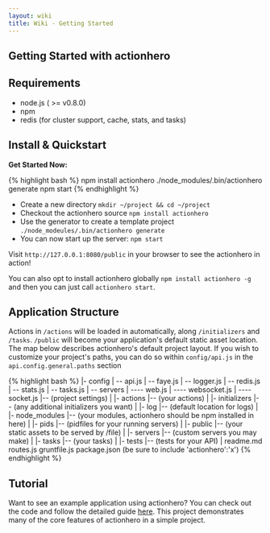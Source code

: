 ```yaml
---
layout: wiki
title: Wiki - Getting Started
---
```


## Getting Started with actionhero

## Requirements
* node.js ( >= v0.8.0)
* npm
* redis (for cluster support, cache, stats, and tasks)

## Install & Quickstart

**Get Started Now:**

{% highlight bash %}
npm install actionhero
./node_modules/.bin/actionhero generate
npm start
{% endhighlight %}

* Create a new directory `mkdir ~/project && cd ~/project`
* Checkout the actionhero source `npm install actionhero`
* Use the generator to create a template project `./node_modeules/.bin/actionhero generate`
* You can now start up the server: `npm start`

Visit `http://127.0.0.1:8080/public` in your browser to see the actionhero in action!

You can also opt to install actionhero globally `npm install actionhero -g` and then you can just call `actionhero start`.
	
## Application Structure

Actions in `/actions` will be loaded in automatically, along `/initializers` and `/tasks`. `/public` will become your application's default static asset location.  The map below describes actionhero's default project layout.  If you wish to customize your project's paths, you can do so within `config/api.js` in the `api.config.general.paths` section

{% highlight bash %}
|- config
| -- api.js
| -- faye.js
| -- logger.js
| -- redis.js
| -- stats.js
| -- tasks.js
| -- servers
| ---- web.js
| ---- websocket.js
| ---- socket.js
|-- (project settings)
|
|- actions
|-- (your actions)
|
|- initializers
|-- (any additional initializers you want)
|
|- log
|-- (default location for logs)
|
|- node_modules
|-- (your modules, actionhero should be npm installed in here)
|
|- pids
|-- (pidfiles for your running servers)
|
|- public
|-- (your static assets to be served by /file)
|
|- servers
|-- (custom servers you may make)
|
|- tasks
|-- (your tasks)
|
|- tests
|-- (tests for your API)
|
readme.md
routes.js
gruntfile.js
package.json (be sure to include 'actionhero':'x')
{% endhighlight %}

## Tutorial
Want to see an example application using actionhero?  You can check out the code and follow the detailed guide [here](https://github.com/evantahler/actionhero-tutorial).  This project demonstrates many of the core features of actionhero in a simple project.